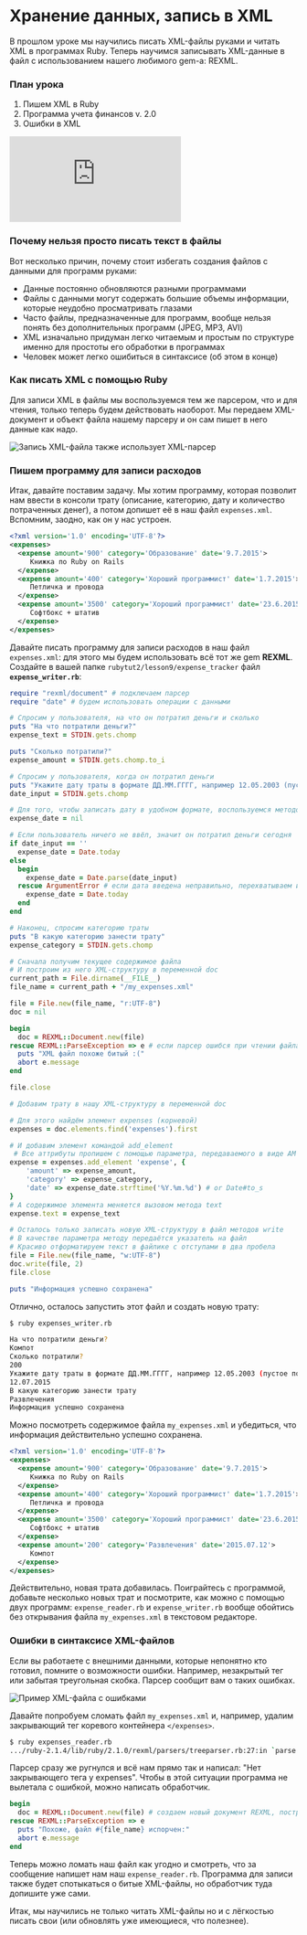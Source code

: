 # Хранение данных, запись в XML 

 В прошлом уроке мы научились писать XML-файлы руками и читать XML в программах Ruby. Теперь научимся записывать XML-данные в файл с использованием нашего любимого gem-а: REXML.

### План урока
1. Пишем XML в Ruby
2. Программа учета финансов v. 2.0
3. Ошибки в XML


<!-- youtube starts here -->
<script>
var videoPlan = {}
</script>

<div class="embed-responsive embed-responsive-16by9 rubyrush-video" id="video-0">
<iframe src="https://www.youtube.com/embed/XgfzTOUAyPM" frameborder="0" allow="accelerometer; autoplay; encrypted-media; gyroscope; picture-in-picture" allowfullscreen></iframe>
<script>
videoPlan["video-0"] = [{"begin":"0:06","comment":"Приветствие и план урока "},{"begin":"0:32","comment":"Чтение и запись в XML: зачем и как"},{"begin":"1:41","comment":"Программа «Личные финансы»: запись расходов"},{"begin":"10:07","comment":"Ошибки в XML"},{"begin":"10:52","comment":"Отображение ошибок в RubyMine"},{"begin":"12:15","comment":"Исключения в XML парсере"},{"begin":"15:22","comment":"Итоги урока "}]
</script>
</div>

 <!-- youtube ends here --> 


### Почему нельзя просто писать текст в файлы

Вот несколько причин, почему стоит избегать создания файлов с данными для программ руками:

* Данные постоянно обновляются разными программами
* Файлы с данными могут содержать большие объемы информации, которые неудобно просматривать глазами
* Часто файлы, предназначенные для программ, вообще нельзя понять без дополнительных программ (JPEG, MP3, AVI)
* XML изначально придуман легко читаемым и простым по структуре именно для простоты его обработки в программах
* Человек может легко ошибиться в синтаксисе (об этом в конце)

### Как писать XML с помощью Ruby

Для записи XML в файлы мы воспользуемся тем же парсером, что и для чтения, только теперь будем действовать наоборот. Мы передаем XML-документ и объект файла нашему парсеру и он сам пишет в него данные как надо.

![Запись XML-файла также использует XML-парсер](http://goodprogrammer.ru/system/rich_texts/000/000/3508296bfdd74d5f511c7a540078002d591dbc1f0d4/01-xml-parser.jpg?1440869433 "Запись XML-файла также использует XML-парсер")

### Пишем программу для записи расходов

Итак, давайте поставим задачу. Мы хотим программу, которая позволит нам ввести в консоли трату (описание, категорию, дату и количество потраченных денег), а потом допишет её в наш файл `expenses.xml`. Вспомним, заодно, как он у нас устроен.

```xml
<?xml version='1.0' encoding='UTF-8'?>
<expenses>
  <expense amount='900' category='Образование' date='9.7.2015'>
     Книжка по Ruby on Rails
  </expense>
  <expense amount='400' category='Хороший программист' date='1.7.2015'>
     Петличка и провода
  </expense>
  <expense amount='3500' category='Хороший программист' date='23.6.2015'>
     Софтбокс + штатив
  </expense>
</expenses>
```

Давайте писать программу для записи расходов в наш файл `expenses.xml`: для этого мы будем использовать всё тот же gem **REXML**. Создайте в вашей папке `rubytut2/lesson9/expense_tracker` файл **`expense_writer.rb`**:

```ruby
require "rexml/document" # подключаем парсер
require "date" # будем использовать операции с данными

# Спросим у пользователя, на что он потратил деньги и сколько
puts "На что потратили деньги?"
expense_text = STDIN.gets.chomp

puts "Сколько потратили?"
expense_amount = STDIN.gets.chomp.to_i

# Спросим у пользователя, когда он потратил деньги
puts "Укажите дату траты в формате ДД.ММ.ГГГГ, например 12.05.2003 (пустое поле - сегодня)"
date_input = STDIN.gets.chomp

# Для того, чтобы записать дату в удобном формате, воспользуемся методом parse класса Time
expense_date = nil

# Если пользователь ничего не ввёл, значит он потратил деньги сегодня
if date_input == ''
  expense_date = Date.today
else
  begin 
    expense_date = Date.parse(date_input)
  rescue ArgumentError # если дата введена неправильно, перехватываем исключение и выбираем "сегодня"
    expense_date = Date.today
  end
end

# Наконец, спросим категорию траты
puts "В какую категорию занести трату"
expense_category = STDIN.gets.chomp

# Сначала получим текущее содержимое файла
# И построим из него XML-структуру в переменной doc
current_path = File.dirname(__FILE__)
file_name = current_path + "/my_expenses.xml"

file = File.new(file_name, "r:UTF-8")
doc = nil 

begin
  doc = REXML::Document.new(file)
rescue REXML::ParseException => e # если парсер ошибся при чтении файла, придется закрыть прогу :(
  puts "XML файл похоже битый :("
  abort e.message
end

file.close

# Добавим трату в нашу XML-структуру в переменной doc

# Для этого найдём элемент expenses (корневой)
expenses = doc.elements.find('expenses').first

# И добавим элемент командой add_element
 # Все аттрибуты пропишем с помощью параметра, передаваемого в виде АМ
expense = expenses.add_element 'expense', {
    'amount' => expense_amount,
    'category' => expense_category,
    'date' => expense_date.strftime('%Y.%m.%d') # or Date#to_s
}
# А содержимое элемента меняется вызовом метода text
expense.text = expense_text

# Осталось только записать новую XML-структуру в файл методов write
# В качестве параметра методу передаётся указатель на файл
# Красиво отформатируем текст в файлике с отступами в два пробела
file = File.new(file_name, "w:UTF-8")
doc.write(file, 2)
file.close

puts "Информация успешно сохранена"
```

Отлично, осталось запустить этот файл и создать новую трату:

```sh
$ ruby expenses_writer.rb

На что потратили деньги?
Компот
Сколько потратили?
200
Укажите дату траты в формате ДД.ММ.ГГГГ, например 12.05.2003 (пустое поле - сегодня)
12.07.2015
В какую категорию занести трату
Развлечения
Информация успешно сохранена
```

Можно посмотреть содержимое файла `my_expenses.xml` и убедиться, что информация действительно успешно сохранена.

```xml
<?xml version='1.0' encoding='UTF-8'?>
<expenses>
  <expense amount='900' category='Образование' date='9.7.2015'>
     Книжка по Ruby on Rails
  </expense>
  <expense amount='400' category='Хороший программист' date='1.7.2015'>
     Петличка и провода
  </expense>
  <expense amount='3500' category='Хороший программист' date='23.6.2015'>
     Софтбокс + штатив
  </expense>
  <expense amount='200' category='Развлечения' date='2015.07.12'>
     Компот
  </expense>
</expenses>
```

Действительно, новая трата добавилась. Поиграйтесь с программой, добавьте несколько новых трат и посмотрите, как можно с помощью двух программ: `expense_reader.rb` и `expense_writer.rb` вообще обойтись без открывания файла `my_expenses.xml` в текстовом редакторе.

### Ошибки в синтаксисе XML-файлов

Если вы работаете с внешними данными, которые непонятно кто готовил, помните о возможности ошибки. Например, незакрытый тег или забытая треугольная скобка. Парсер сообщит вам о таких ошибках.

![Пример XML-файла с ошибками](http://goodprogrammer.ru/system/rich_texts/000/000/3517769163f8b26198d52c5a8b9aa1ab35a2452034d/02-xml-exceptions.jpg?1440869433 "Пример XML-файла с ошибками")

Давайте попробуем сломать файл `my_expenses.xml` и, например, удалим закрывающий тег коревого контейнера `</expenses>`.

```sh
$ ruby expenses_reader.rb
.../ruby-2.1.4/lib/ruby/2.1.0/rexml/parsers/treeparser.rb:27:in `parse': No close tag for /expenses (REXML::ParseException)
```

Парсер сразу же ругнулся и всё нам прямо так и написал: "Нет закрывающего тега у expenses". Чтобы в этой ситуации программа не вылетала с ошибкой, можно написать обработчик.


```ruby
begin
  doc = REXML::Document.new(file) # создаем новый документ REXML, построенный из открытого XML файла
rescue REXML::ParseException => e
  puts "Похоже, файл #{file_name} испорчен:"
  abort e.message
end
```

Теперь можно ломать наш файл как угодно и смотреть, что за сообщение напишет нам наш `expense_reader.rb`. Программа для записи также будет спотыкаться о битые XML-файлы, но обработчик туда допишите уже сами.

Итак, мы научились не только читать XML-файлы но и с лёгкостью писать свои (или обновлять уже имеющиеся, что полезнее).
